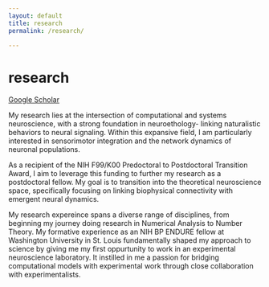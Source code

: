 ```yaml
---
layout: default
title: research
permalink: /research/

---
```


# research

[Google Scholar](https://scholar.google.com/citations?user=SWAiwhQAAAAJ&hl=en)

My research lies at the intersection of computational and systems neuroscience, with a strong foundation in neuroethology- linking naturalistic behaviors to neural signaling. Within this expansive field, I am particularly interested in sensorimotor integration and the network dynamics of neuronal populations.

As a recipient of the NIH F99/K00 Predoctoral to Postdoctoral Transition Award, I aim to leverage this funding to further my research as a postdoctoral fellow. My goal is to transition into the theoretical neuroscience space, specifically focusing on linking biophysical connectivity with emergent neural dynamics.

My research expereince spans a diverse range of disciplines, from beginning my journey doing research in Numerical Analysis to Number Theory. My formative experience as an NIH BP ENDURE fellow at Washington University in St. Louis fundamentally shaped my approach to science by giving me my first oppurtunity to work in an experimental neuroscience laboratory. It instilled in me a passion for bridging computational models with experimental work through close collaboration with experimentalists.



